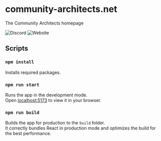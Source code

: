 # community-architects.net

The Community Architects homepage

![Discord](https://img.shields.io/discord/747467177979805847?logo=discord&logoColor=ffffff&color=5a65ea)
![Website](https://img.shields.io/website?up_message=running&up_color=71b280&down_message=down&down_color=c16969&url=https%3A%2F%2Fcommunity-architects.net)

## Scripts

### `npm install`

Installs required packages.

### `npm run start`

Runs the app in the development mode.\
Open [localhost:5173](http://localhost:5173) to view it in your browser.

### `npm run build`

Builds the app for production to the `build` folder.\
It correctly bundles React in production mode and optimizes the build for the best performance.
